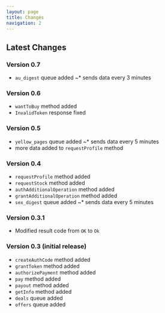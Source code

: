 ```yaml
---
layout: page
title: Changes
navigation: 2
---
```



## Latest Changes
### **Version 0.7**
* `au_digest` queue added
~* sends data every 3 minutes
### **Version 0.6**
* `wantToBuy` method added
* `InvalidToken` response fixed
### **Version 0.5**
* `yellow_pages` queue added
~* sends data every 5 minutes
* more data added to `requestProfile` method
### **Version 0.4**
* `requestProfile` method added
* `requestStock` method added
* `authAdditionalOperation` method added
* `grantAdditionalOperation` method added
* `sex_digest` queue added
~* sends data every 5 minutes
### **Version 0.3.1**
* Modified result code from `OK` to `Ok`
### **Version 0.3** (initial release)
* `createAuthCode` method added
* `grantToken` method added
* `authorizePayment` method added
* `pay` method added
* `payout` method added
* `getInfo` method added
* `deals` queue added
* `offers` queue added
